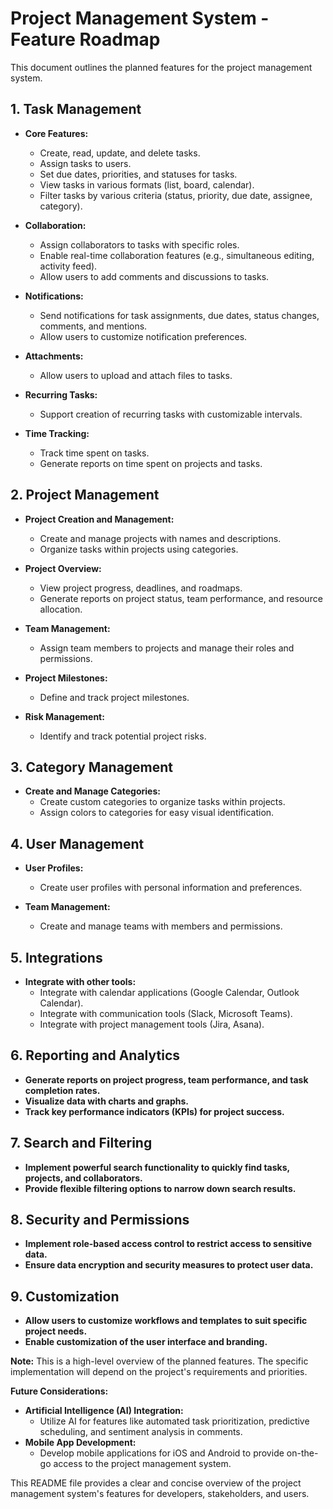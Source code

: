 # Project Management System - Feature Roadmap

This document outlines the planned features for the project management system.

## 1. Task Management

* **Core Features:**
    * Create, read, update, and delete tasks.
    * Assign tasks to users.
    * Set due dates, priorities, and statuses for tasks.
    * View tasks in various formats (list, board, calendar).
    * Filter tasks by various criteria (status, priority, due date, assignee, category).

* **Collaboration:**
    * Assign collaborators to tasks with specific roles.
    * Enable real-time collaboration features (e.g., simultaneous editing, activity feed).
    * Allow users to add comments and discussions to tasks.

* **Notifications:**
    * Send notifications for task assignments, due dates, status changes, comments, and mentions.
    * Allow users to customize notification preferences.

* **Attachments:**
    * Allow users to upload and attach files to tasks.

* **Recurring Tasks:**
    * Support creation of recurring tasks with customizable intervals.

* **Time Tracking:**
    * Track time spent on tasks.
    * Generate reports on time spent on projects and tasks.

## 2. Project Management

* **Project Creation and Management:**
    * Create and manage projects with names and descriptions.
    * Organize tasks within projects using categories.

* **Project Overview:**
    * View project progress, deadlines, and roadmaps.
    * Generate reports on project status, team performance, and resource allocation.

* **Team Management:**
    * Assign team members to projects and manage their roles and permissions.

* **Project Milestones:**
    * Define and track project milestones.

* **Risk Management:**
    * Identify and track potential project risks.

## 3. Category Management

* **Create and Manage Categories:**
    * Create custom categories to organize tasks within projects.
    * Assign colors to categories for easy visual identification.

## 4. User Management

* **User Profiles:**
    * Create user profiles with personal information and preferences.

* **Team Management:**
    * Create and manage teams with members and permissions.

## 5. Integrations

* **Integrate with other tools:**
    * Integrate with calendar applications (Google Calendar, Outlook Calendar).
    * Integrate with communication tools (Slack, Microsoft Teams).
    * Integrate with project management tools (Jira, Asana).

## 6. Reporting and Analytics

* **Generate reports on project progress, team performance, and task completion rates.**
* **Visualize data with charts and graphs.**
* **Track key performance indicators (KPIs) for project success.**

## 7. Search and Filtering

* **Implement powerful search functionality to quickly find tasks, projects, and collaborators.**
* **Provide flexible filtering options to narrow down search results.**

## 8. Security and Permissions

* **Implement role-based access control to restrict access to sensitive data.**
* **Ensure data encryption and security measures to protect user data.**

## 9. Customization

* **Allow users to customize workflows and templates to suit specific project needs.**
* **Enable customization of the user interface and branding.**

**Note:** This is a high-level overview of the planned features. The specific implementation will depend on the project's requirements and priorities.

**Future Considerations:**

* **Artificial Intelligence (AI) Integration:**
    * Utilize AI for features like automated task prioritization, predictive scheduling, and sentiment analysis in comments.
* **Mobile App Development:**
    * Develop mobile applications for iOS and Android to provide on-the-go access to the project management system.

This README file provides a clear and concise overview of the project management system's features for developers, stakeholders, and users.